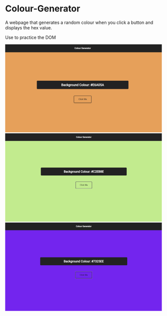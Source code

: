 # Colour-Generator

A webpage that generates a random colour when you click a button and displays the hex value.

Use to practice the DOM

![ScreenShot](<images/Screenshot%20(4).png>)
![ScreenShot](<images/Screenshot%20(5).png>)
![ScreenShot](<images/Screenshot%20(6).png>)
